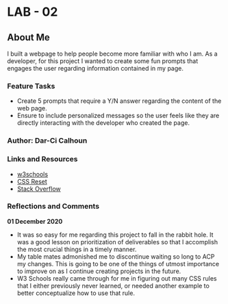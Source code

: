 # LAB - 02

## About Me

I built a webpage to help people become more familiar with who I am. As a developer, for this project I wanted to create some fun prompts that engages the user regarding information contained in my page.

### Feature Tasks
* Create 5 prompts that require a Y/N answer regarding the content of the web page.
* Ensure to include personalized messages so the user feels like they are directly interacting with the developer who created the page.

### Author: Dar-Ci Calhoun

### Links and Resources
* [w3schools](https://www.w3schools.com)
* [CSS Reset](https://meyerweb.com/eric/tools/css/reset/)
* [Stack Overflow](https://stackoverflow.com/questions/34477280/comparing-user-input-to-values-from-an-array)

### Reflections and Comments

**01 December 2020**
* It was so easy for me regarding this project to fall in the rabbit hole. It was a good lesson on prioritization of deliverables so that I accomplish the most crucial things in a timely manner.
* My table mates admonished me to discontinue waiting so long to ACP my changes. This is going to be one of the things of utmost importance to improve on as I continue creating projects in the future.
* W3 Schools really came through for me in figuring out many CSS rules that I either previously never learned, or needed another example to better conceptualize how to use that rule.
